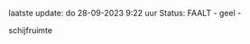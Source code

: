 laatste update: 
do 28-09-2023  9:22   uur 
Status: FAALT - geel - 
<div class="service Y">schijfruimte</div>